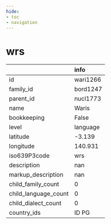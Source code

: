 ```yaml
---
hide:
- toc
- navigation
---
```

# wrs
|                      | info     |
|:---------------------|:---------|
| id                   | wari1266 |
| family_id            | bord1247 |
| parent_id            | nucl1773 |
| name                 | Waris    |
| bookkeeping          | False    |
| level                | language |
| latitude             | -3.139   |
| longitude            | 140.931  |
| iso639P3code         | wrs      |
| description          | nan      |
| markup_description   | nan      |
| child_family_count   | 0        |
| child_language_count | 0        |
| child_dialect_count  | 0        |
| country_ids          | ID PG    |
